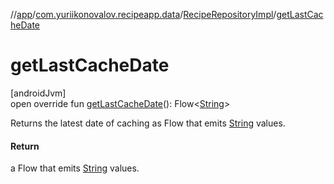 //[app](../../../index.md)/[com.yuriikonovalov.recipeapp.data](../index.md)/[RecipeRepositoryImpl](index.md)/[getLastCacheDate](get-last-cache-date.md)

# getLastCacheDate

[androidJvm]\
open override fun [getLastCacheDate](get-last-cache-date.md)(): Flow&lt;[String](https://kotlinlang.org/api/latest/jvm/stdlib/kotlin/-string/index.html)&gt;

Returns the latest date of caching as Flow that emits [String](https://kotlinlang.org/api/latest/jvm/stdlib/kotlin/-string/index.html) values.

#### Return

a Flow that emits [String](https://kotlinlang.org/api/latest/jvm/stdlib/kotlin/-string/index.html) values.
